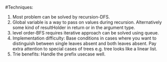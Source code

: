 #Techniques:

1. Most problem can be solved by recursion-DFS.
2. Global variable is a way to pass on values during recursion. Alternatively some kind of resultHolder in return or in the argument type.
3. level order-BFS requires iterative approach can be solved using queue.
4. Implementation difficulty: Base conditions in cases where you want to distinguish between single leaves absent and both leaves absent. Pay extra attention to special cases of trees e.g. tree looks like a linear list.
5. Trie benefits: Handle the prefix usecase well.
